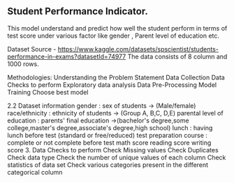 ## Student Performance Indicator.
This model understand and predict how well the student perform in terms of test score under various factor like gender , Parent level of education etc.

Dataset Source - https://www.kaggle.com/datasets/spscientist/students-performance-in-exams?datasetId=74977
The data consists of 8 column and 1000 rows.

Methodologies:
Understanding the Problem Statement
Data Collection
Data Checks to perform
Exploratory data analysis
Data Pre-Processing
Model Training
Choose best model

2.2 Dataset information
gender : sex of students -> (Male/female)
race/ethnicity : ethnicity of students -> (Group A, B,C, D,E)
parental level of education : parents' final education ->(bachelor's degree,some college,master's degree,associate's degree,high school)
lunch : having lunch before test (standard or free/reduced)
test preparation course : complete or not complete before test
math score
reading score
writing score
3. Data Checks to perform
Check Missing values
Check Duplicates
Check data type
Check the number of unique values of each column
Check statistics of data set
Check various categories present in the different categorical column
